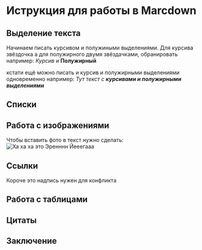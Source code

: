 # Иструкция для работы в Marcdown

## Выделение текста

Начинаем писать курсивом и полужиными выделениями. Для курсива звёздочка а для полужирного двумя звёздачками, обранировать например: 
*Курсив* и **Полужирный**

кстати ещё можно писать и курсив и полужирными выделениями одновременно например: _Тут текст с **курсивами и полужирными выделениями**_
## Списки

## Работа с изображениями

Чтобы вставить фото в текст нужно сделать:
![Ха ха ха это Эренннн Йееегааа](1.png)

## Ссылки

Короче это надпись нужен для конфликта

## Работа с таблицами

## Цитаты

## Заключение
